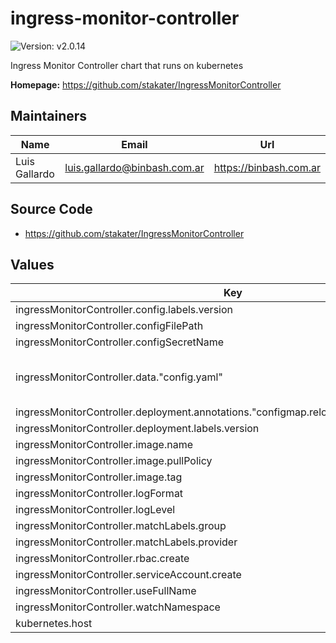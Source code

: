 # ingress-monitor-controller

![Version: v2.0.14](https://img.shields.io/badge/Version-v2.0.14-informational?style=flat-square)

Ingress Monitor Controller chart that runs on kubernetes

**Homepage:** <https://github.com/stakater/IngressMonitorController>

## Maintainers

| Name | Email | Url |
| ---- | ------ | --- |
| Luis Gallardo | luis.gallardo@binbash.com.ar | https://binbash.com.ar |

## Source Code

* <https://github.com/stakater/IngressMonitorController>

## Values

| Key | Type | Default | Description |
|-----|------|---------|-------------|
| ingressMonitorController.config.labels.version | string | `"v2.0.14"` |  |
| ingressMonitorController.configFilePath | string | `"/etc/IngressMonitorController/config.yaml"` |  |
| ingressMonitorController.configSecretName | string | `"imc-config"` |  |
| ingressMonitorController.data."config.yaml" | string | `"providers:\n  - name: UptimeRobot\n    apiKey: 657a68d9ashdyasjdklkskuasd\n    apiURL: https://api.uptimerobot.com/v2/\n    alertContacts: \"0544483_0_0-2628365_0_0-2633263_0_0\"\nenableMonitorDeletion: true"` |  |
| ingressMonitorController.deployment.annotations."configmap.reloader.stakater.com/reload" | string | `"ingressmonitorcontroller"` |  |
| ingressMonitorController.deployment.labels.version | string | `"v2.0.14"` |  |
| ingressMonitorController.image.name | string | `"stakater/ingressmonitorcontroller"` |  |
| ingressMonitorController.image.pullPolicy | string | `"Always"` |  |
| ingressMonitorController.image.tag | string | `"v2.0.14"` |  |
| ingressMonitorController.logFormat | string | `"text"` |  |
| ingressMonitorController.logLevel | string | `"info"` |  |
| ingressMonitorController.matchLabels.group | string | `"com.stakater.platform"` |  |
| ingressMonitorController.matchLabels.provider | string | `"stakater"` |  |
| ingressMonitorController.rbac.create | bool | `true` |  |
| ingressMonitorController.serviceAccount.create | bool | `true` |  |
| ingressMonitorController.useFullName | bool | `false` |  |
| ingressMonitorController.watchNamespace | string | `""` |  |
| kubernetes.host | string | `"https://kubernetes.default"` |  |

